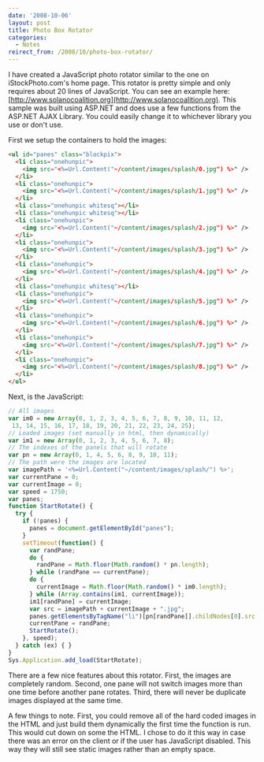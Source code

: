 ```yaml
---
date: '2008-10-06'
layout: post
title: Photo Box Rotator
categories:
  - Notes
reirect_from: /2008/10/photo-box-rotator/
---
```


I have created a JavaScript photo rotator similar to the one on iStockPhoto.com's home page. This rotator is pretty simple and only requires about 20 lines of JavaScript. You can see an example here: [http://www.solanocoalition.org](http://www.solanocoalition.org). This sample was built using ASP.NET and does use a few functions from the ASP.NET AJAX Library. You could easily change it to whichever library you use or don't use.

First we setup the containers to hold the images:

```html
<ul id="panes" class="blockpix">
  <li class="onehunpic">
    <img src="<%=Url.Content("~/content/images/splash/0.jpg") %>" />
  </li>
  <li class="onehunpic">
    <img src="<%=Url.Content("~/content/images/splash/1.jpg") %>" />
  </li>
  <li class="onehunpic whitesq"></li>
  <li class="onehunpic whitesq"></li>
  <li class="onehunpic">
    <img src="<%=Url.Content("~/content/images/splash/2.jpg") %>" />
  </li>
  <li class="onehunpic">
    <img src="<%=Url.Content("~/content/images/splash/3.jpg") %>" />
  </li>
  <li class="onehunpic">
    <img src="<%=Url.Content("~/content/images/splash/4.jpg") %>" />
  </li>
  <li class="onehunpic whitesq"></li>
  <li class="onehunpic">
    <img src="<%=Url.Content("~/content/images/splash/5.jpg") %>" />
  </li>
  <li class="onehunpic">
    <img src="<%=Url.Content("~/content/images/splash/6.jpg") %>" />
  </li>
  <li class="onehunpic">
    <img src="<%=Url.Content("~/content/images/splash/7.jpg") %>" />
  </li>
  <li class="onehunpic">
    <img src="<%=Url.Content("~/content/images/splash/8.jpg") %>" />
  </li>
</ul>
```

Next, is the JavaScript:

```js
// All images
var im0 = new Array(0, 1, 2, 3, 4, 5, 6, 7, 8, 9, 10, 11, 12,
 13, 14, 15, 16, 17, 18, 19, 20, 21, 22, 23, 24, 25);
// Loaded images (set manually in html, then dynamically)
var im1 = new Array(0, 1, 2, 3, 4, 5, 6, 7, 8);
// The indexes of the panels that will rotate
var pn = new Array(0, 1, 4, 5, 6, 8, 9, 10, 11);
// The path were the images are located
var imagePath = '<%=Url.Content("~/content/images/splash/") %>';
var currentPane = 0;
var currentImage = 0;
var speed = 1750;
var panes;
function StartRotate() {
  try {
    if (!panes) {
      panes = document.getElementById("panes");
    }
    setTimeout(function() {
      var randPane;
      do {
        randPane = Math.floor(Math.random() * pn.length);
      } while (randPane == currentPane);
      do {
        currentImage = Math.floor(Math.random() * im0.length);
      } while (Array.contains(im1, currentImage));
      im1[randPane] = currentImage;
      var src = imagePath + currentImage + ".jpg";
      panes.getElementsByTagName("li")[pn[randPane]].childNodes[0].src = src;
      currentPane = randPane;
      StartRotate();
    }, speed);
  } catch (ex) { }
}
Sys.Application.add_load(StartRotate);
```

There are a few nice features about this rotator. First, the images are completely random. Second, one pane will not switch images more than one time before another pane rotates. Third, there will never be duplicate images displayed at the same time.

A few things to note. First, you could remove all of the hard coded images in the HTML and just build them dynamically the first time the function is run. This would cut down on some the HTML. I chose to do it this way in case there was an error on the client or if the user has JavaScript disabled. This way they will still see static images rather than an empty space.

